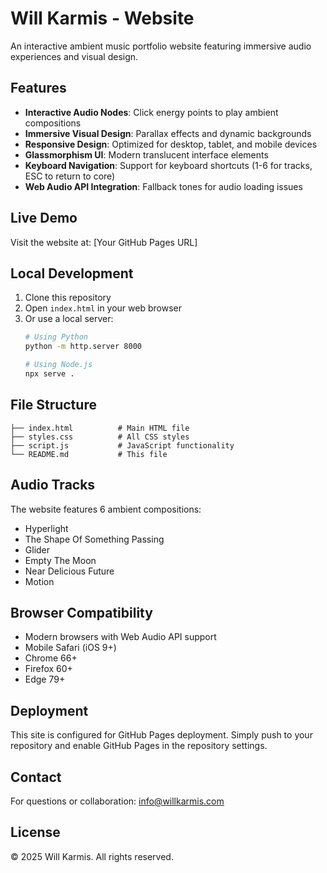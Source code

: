 # Will Karmis - Website

An interactive ambient music portfolio website featuring immersive audio experiences and visual design.

## Features

- **Interactive Audio Nodes**: Click energy points to play ambient compositions
- **Immersive Visual Design**: Parallax effects and dynamic backgrounds
- **Responsive Design**: Optimized for desktop, tablet, and mobile devices
- **Glassmorphism UI**: Modern translucent interface elements
- **Keyboard Navigation**: Support for keyboard shortcuts (1-6 for tracks, ESC to return to core)
- **Web Audio API Integration**: Fallback tones for audio loading issues

## Live Demo

Visit the website at: [Your GitHub Pages URL]

## Local Development

1. Clone this repository
2. Open `index.html` in your web browser
3. Or use a local server:
   ```bash
   # Using Python
   python -m http.server 8000
   
   # Using Node.js
   npx serve .
   ```

## File Structure

```
├── index.html          # Main HTML file
├── styles.css          # All CSS styles
├── script.js           # JavaScript functionality
└── README.md           # This file
```

## Audio Tracks

The website features 6 ambient compositions:
- Hyperlight
- The Shape Of Something Passing
- Glider
- Empty The Moon
- Near Delicious Future
- Motion

## Browser Compatibility

- Modern browsers with Web Audio API support
- Mobile Safari (iOS 9+)
- Chrome 66+
- Firefox 60+
- Edge 79+

## Deployment

This site is configured for GitHub Pages deployment. Simply push to your repository and enable GitHub Pages in the repository settings.

## Contact

For questions or collaboration: info@willkarmis.com

## License

© 2025 Will Karmis. All rights reserved.
